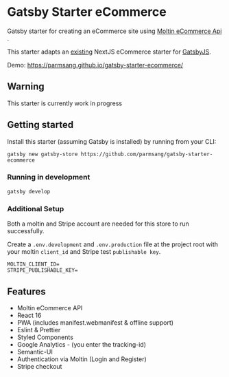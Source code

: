 # Gatsby Starter eCommerce

Gatsby starter for creating an eCommerce site using [Moltin eCommerce Api ](https://moltin.com/).

This starter adapts an [existing](https://github.com/moltin-examples/nextjs-demo-store) NextJS eCommerce starter for [GatsbyJS](https://www.gatsbyjs.org/).

Demo: <https://parmsang.github.io/gatsby-starter-ecommerce/>


## Warning

This starter is currently work in progress

## Getting started

Install this starter (assuming Gatsby is installed) by running from your CLI:

`gatsby new gatsby-store https://github.com/parmsang/gatsby-starter-ecommerce`

### Running in development

`gatsby develop`

### Additional Setup

Both a moltin and Stripe account are needed for this store to run successfully.

Create a `.env.development` and `.env.production` file at the project root with your moltin `client_id` and Stripe test `publishable key`.

```dosini
MOLTIN_CLIENT_ID=
STRIPE_PUBLISHABLE_KEY=
```

## Features

- Moltin eCommerce API
- React 16
- PWA (includes manifest.webmanifest & offline support)
- Eslint & Prettier
- Styled Components
- Google Analytics - (you enter the tracking-id)
- Semantic-UI
- Authentication via Moltin (Login and Register)
- Stripe checkout
